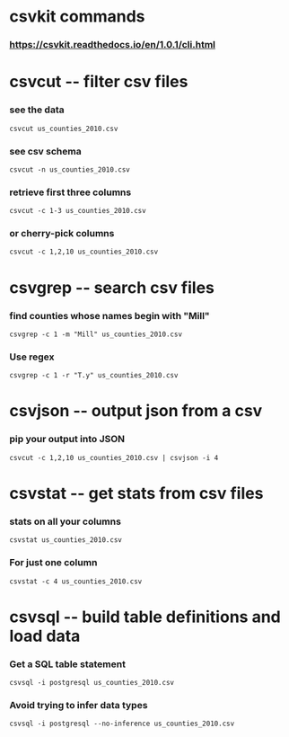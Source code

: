 # csvkit commands
### https://csvkit.readthedocs.io/en/1.0.1/cli.html

# csvcut -- filter csv files

### see the data
`csvcut us_counties_2010.csv`

### see csv schema
`csvcut -n us_counties_2010.csv`

### retrieve first three columns
`csvcut -c 1-3 us_counties_2010.csv`

### or cherry-pick columns
`csvcut -c 1,2,10 us_counties_2010.csv`

# csvgrep -- search csv files

### find counties whose names begin with "Mill"
`csvgrep -c 1 -m "Mill" us_counties_2010.csv`

### Use regex
`csvgrep -c 1 -r "T.y" us_counties_2010.csv`

# csvjson -- output json from a csv

### pip your output into JSON
`csvcut -c 1,2,10 us_counties_2010.csv | csvjson -i 4`

# csvstat -- get stats from csv files

### stats on all your columns
`csvstat us_counties_2010.csv`

### For just one column
`csvstat -c 4 us_counties_2010.csv`

# csvsql -- build table definitions and load data

### Get a SQL table statement
`csvsql -i postgresql us_counties_2010.csv`

### Avoid trying to infer data types
`csvsql -i postgresql --no-inference us_counties_2010.csv`
